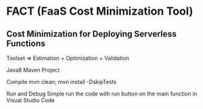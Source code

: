 # FACT (FaaS Cost Minimization Tool)
## Cost Minimization for Deploying Serverless Functions

Toolset => Estimation + Optimization + Validation

Java8
Maven Project

Compile
mvn clean; mvn install -DskipTests

Run and Debug
Simple run the code with run button on the main function in Visual Studio Code

